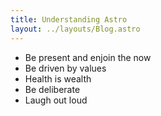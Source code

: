```yaml
---
title: Understanding Astro
layout: ../layouts/Blog.astro
---
```


- Be present and  enjoin the now
- Be driven by values
- Health is wealth
- Be deliberate
- Laugh out loud